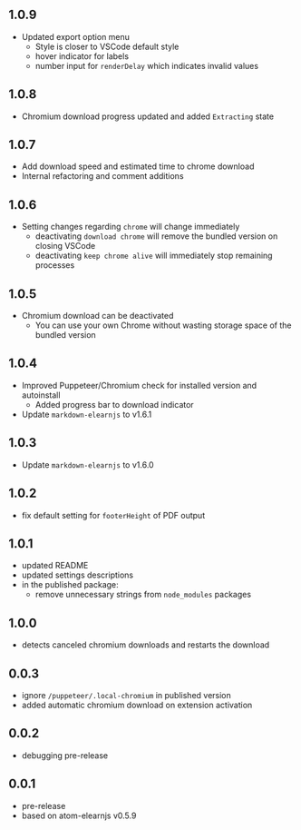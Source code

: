 ## 1.0.9
* Updated export option menu
    * Style is closer to VSCode default style
    * hover indicator for labels
    * number input for `renderDelay` which indicates invalid values
## 1.0.8
* Chromium download progress updated and added `Extracting` state
## 1.0.7
* Add download speed and estimated time to chrome download
* Internal refactoring and comment additions
## 1.0.6
* Setting changes regarding `chrome` will change immediately
    * deactivating `download chrome` will remove the bundled version on closing VSCode
    * deactivating `keep chrome alive` will immediately stop remaining processes
## 1.0.5
* Chromium download can be deactivated
    * You can use your own Chrome without wasting storage space of the bundled version
## 1.0.4
* Improved Puppeteer/Chromium check for installed version and autoinstall
    * Added progress bar to download indicator
* Update `markdown-elearnjs` to v1.6.1
## 1.0.3
* Update `markdown-elearnjs` to v1.6.0
## 1.0.2
* fix default setting for `footerHeight` of PDF output
## 1.0.1
* updated README
* updated settings descriptions
* in the published package:
    * remove unnecessary strings from `node_modules` packages
## 1.0.0
* detects canceled chromium downloads and restarts the download
## 0.0.3
* ignore `/puppeteer/.local-chromium` in published version
* added automatic chromium download on extension activation
## 0.0.2
* debugging pre-release
## 0.0.1
* pre-release
* based on atom-elearnjs v0.5.9
